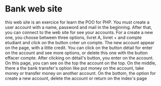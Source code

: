 # Bank web site

this web site is an exercice for learn the POO for PHP.
You must create a user account with a name, password and mail in the beginning. After that, you can connect to the web site for see your accounts.   For a create a new one, you choose between three options, livret A, livret + and compte etudiant and click on the button créer un compte.
The new account appear on the page, with a little credit.  You can click on the button détail for enter on the account and see more options, or delete this one with the button effacer compte.   After clicking on détail's button, you enter on the account. On this page, you can see on the top the account on the top.   On the middle, there a the bank transfer's option like put money on the account, take money or transfer money on another account. On the bottom, the option for create a new account, delete the account or return on the index's page
